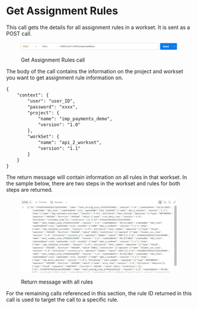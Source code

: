 # Get Assignment Rules

This call gets the details for all assignment rules in a workset. It is sent as a POST call.

<figure><img src="../../../../../.gitbook/assets/image (805).png" alt=""><figcaption><p>Get Assignment Rules call</p></figcaption></figure>

The body of the call contains the information on the project and workset you want to get assignment rule information on.

&#x20;

```
{
    "context": {
        "user": "user_ID",
        "password": "xxxx",
        "project": {
            "name": "imp_payments_demo",
            "version": "1.0"
        },
        "workSet": {
            "name": "api_2_workset",
            "version": "1.1"
        }
    }
}
```

&#x20;

The return message will contain information on all rules in that workset.  In the sample below, there are two steps in the workset and rules for both steps are returned.

<figure><img src="../../../../../.gitbook/assets/image (806).png" alt=""><figcaption><p>Return message with all rules</p></figcaption></figure>

For the remaining calls referenced in this section, the rule ID returned in this call is used to target the call to a specific rule.

